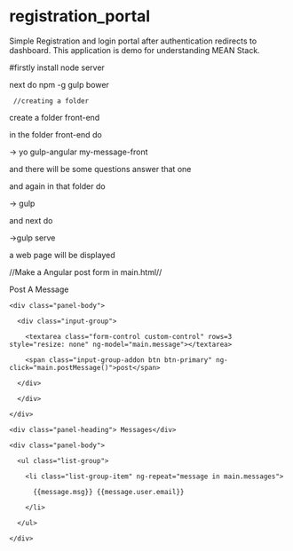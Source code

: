 # registration_portal
Simple Registration and login portal after authentication redirects to dashboard. This application is demo for understanding MEAN Stack. 



#firstly install node server

next do npm -g gulp bower

     //creating a folder
 create a folder front-end
 
 in the folder front-end do
 
 -> yo gulp-angular my-message-front
 
 and there will be some questions answer that one
 
 and again in that folder do
 
-> gulp 

and next do

->gulp serve 

a web page will be displayed

//Make a Angular post form in main.html//







<div class="container">

  <div class="panel panel-default">
  
  <div class="panel-heading">Post A Message</div>
  
    <div class="panel-body">
    
      <div class="input-group">
      
        <textarea class="form-control custom-control" rows=3 style="resize: none" ng-model="main.message"></textarea>
        
        <span class="input-group-addon btn btn-primary" ng-click="main.postMessage()">post</span>
        
      </div>
      
      </div>
    
    </div>
  
  <div class="panel panel-default">
  
    <div class="panel-heading"> Messages</div>
    
    <div class="panel-body">
    
      <ul class="list-group">
      
        <li class="list-group-item" ng-repeat="message in main.messages">
        
          {{message.msg}} {{message.user.email}}
          
        </li>
        
      </ul>
      
    </div>
    
  </div>
  
</div>









